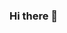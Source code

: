 ### Hi there 👋

<!--
**AndaLatif/AndaLatif** is a ✨ _special_ ✨ repository because its `README.md` (this file) appears on your GitHub profile.

Here are some ideas to get you started:

- 🔭 I’m currently working on ...
- 🌱 I’m currently learning ...
- 👯 I’m looking to collaborate on ...
- 🤔 I’m looking for help with ...
- 💬 Ask me about ...
- 📫 How to reach me: ...
- 😄 Pronouns: ...
- ⚡ Fun fact: ...
-->
<div id="Fotter" align="center">
  <img src="https://komarev.com/ghpvc/?username=AndaLatif&style=flat-square&color=blue" alt=""/>
</div>
